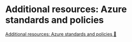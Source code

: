 # Additional resources: Azure standards and policies

[Additional resources: Azure standards and policies 🔗](https://www.coursera.org/learn/cybersecurity-solutions-and-microsoft-defender/supplement/BpE1D/additional-resources-azure-standards-and-policies)
